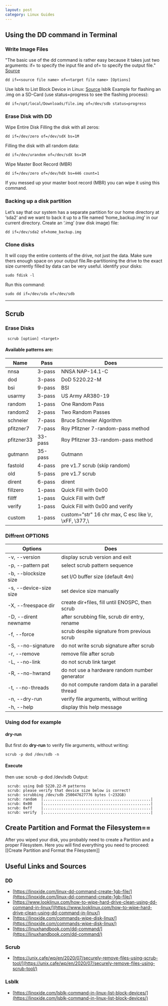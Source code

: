 ```yaml
---
layout: post
category: Linux Guides
---
```


## Using the DD command in Terminal
### Write Image Files
"The basic use of the dd command is rather easy because it takes just two arguments: if= to specify the input file and of= to specify the output file." [Source](https://linoxide.com/linux-dd-command-create-1gb-file/)
```
dd if=<source file name> of=<target file name> [Options]
```
Use lsblk to List Block Device in Linux: [Source](https://linoxide.com/lsblk-command-in-linux-list-block-devices/)
lsblk
Example for flashing an .img on a SD-Card (use status=progress to see the flashing process):
```
dd if=/opt/local/Downloads/file.img of=/dev/sdb status=progress
```
### Erase Disk with DD
Wipe Entire Disk
Filling the disk with all zeros:
```
dd if=/dev/zero of=/dev/sdX bs=1M
```
Filling the disk with all random data:
```
dd if=/dev/urandom of=/dev/sdX bs=1M
```
Wipe Master Boot Record (MBR)
```
dd if=/dev/zero of=/dev/hdX bs=446 count=1
```
If you messed up your master boot record (MBR) you can wipe it using this command.

### Backing up a disk partition
Let’s say that our system has a separate partition for our home directory at ‘sda2’ and we want to back it up to a file named ‘home_backup.img’ in our current directory. Create an ‘.img’ (raw disk image) file:
```
dd if=/dev/sda2 of=home_backup.img
```
### Clone disks
It will copy the entire contents of the drive, not just the data. Make sure thers enough space on your output file.Re-partitioning the drive to the exact size currently filled by data can be very useful.
identify your disks:
```
sudo fdisk -l 
``` 
Run this command:
```
sudo dd if=/dev/sda of=/dev/sdb
```
---

## Scrub
### Erase Disks

```
 scrub [option] <target>
```

#### Available patterns are:

| Name         | Pass     | Does                                                   |
|--------------|----------|--------------------------------------------------------|
| nnsa         | 3-pass   | NNSA NAP-14.1-C                                        |
| dod          | 3-pass   | DoD 5220.22-M                                          |
| bsi          | 9-pass   | BSI                                                    | 
| usarmy       | 3-pass   | US Army AR380-19                                       |
| random       | 1-pass   | One Random Pass                                        |
| random2      | 2-pass   | Two Random Passes                                      |
| schneier     | 7-pass   | Bruce Schneier Algorithm                               |
| pfitzner7    | 7-pass   | Roy Pfitzner 7-random-pass method                      |
| pfitzner33   | 33-pass  | Roy Pfitzner 33-random-pass method                     |
| gutmann      | 35-pass  | Gutmann                                                |
| fastold      | 4-pass   | pre v1.7 scrub (skip random)                           |
| old          | 5-pass   | pre v1.7 scrub                                         |
| dirent       | 6-pass   | dirent                                                 |
| fillzero     | 1-pass   | Quick Fill with 0x00                                   |
| fillff       | 1-pass   | Quick Fill with 0xff                                   |
| verify       | 1-pass   | Quick Fill with 0x00 and verify                        |
| custom       | 1-pass   | custom="str" 16 chr max, C esc like \r, \xFF, \377,\\  |

### Diffrent OPTIONS

|  Options               | Does                                              |
|------------------------|---------------------------------------------------|
| -v, --version          | display scrub version and exit                    |
| -p, --pattern pat      | select scrub pattern sequence                     |
| -b, --blocksize size   | set I/O buffer size (default 4m)                  |
| -s, --device-size size | set device size manually                          |
| -X, --freespace dir    | create dir+files, fill until ENOSPC, then scrub   |
| -D, --dirent newname   | after scrubbing file, scrub dir entry, rename     |
| -f, --force            | scrub despite signature from previous scrub       |
| -S, --no-signature     | do not write scrub signature after scrub          |
| -r, --remove           | remove file after scrub                           |
| -L, --no-link          | do not scrub link target                          |
| -R, --no-hwrand        | do not use a hardware random number generator     |
| -t, --no-threads       | do not compute random data in a parallel thread   |
| -n, --dry-run          | verify file arguments, without writing            |
| -h, --help             | display this help message                         |

### Using dod for example
#### dry-run
But first do **dry-run** to verify file arguments, without writing:
```
scrub -p dod /dev/sdb -n
```
#### Execute
then use:
scrub -p dod /dev/sdb
Output:
```
 scrub: using DoD 5220.22-M patterns
 scrub: please verify that device size below is correct!
 scrub: scrubbing /dev/sdb 250047627776 bytes (~232GB)
 scrub: random  |................................................|   
 scrub: 0x00    |................................................|
 scrub: 0xff    |................................................|
 scrub: verify  |................................................|
```
## Create Partition and Format the Filesystem==
After you wiped your disk, you probably need to create a Partition and a proper Filesystem.
Here you will find everything you need to proceed: [[Create Partition and Format the Filesystem]]

## Useful Links and Sources
### DD
- [https://linoxide.com/linux-dd-command-create-1gb-file/](https://linoxide.com/linux-dd-command-create-1gb-file/)
- [https://www.looklinux.com/how-to-wipe-hard-drive-clean-using-dd-command-in-linux/](https://www.looklinux.com/how-to-wipe-hard-drive-clean-using-dd-command-in-linux/)
- [https://linoxide.com/commands-wipe-disk-linux/](https://linoxide.com/commands-wipe-disk-linux/)
- [https://linuxhandbook.com/dd-command/](https://linuxhandbook.com/dd-command/)
### Scrub
- [https://unix.cafe/wp/en/2020/07/securely-remove-files-using-scrub-tool/](https://unix.cafe/wp/en/2020/07/securely-remove-files-using-scrub-tool/)
### Lsblk
- [https://linoxide.com/lsblk-command-in-linux-list-block-devices/](https://linoxide.com/lsblk-command-in-linux-list-block-devices/)

